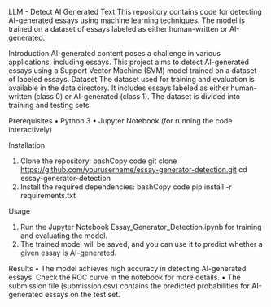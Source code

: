LLM - Detect AI Generated Text
This repository contains code for detecting AI-generated essays using machine learning techniques. The model is trained on a dataset of essays labeled as either human-written or AI-generated.

Introduction
AI-generated content poses a challenge in various applications, including essays. This project aims to detect AI-generated essays using a Support Vector Machine (SVM) model trained on a dataset of labeled essays.
Dataset
The dataset used for training and evaluation is available in the data directory. It includes essays labeled as either human-written (class 0) or AI-generated (class 1). The dataset is divided into training and testing sets.


Prerequisites
•	Python 3
•	Jupyter Notebook (for running the code interactively)


Installation
1.	Clone the repository:
bashCopy code
git clone https://github.com/yourusername/essay-generator-detection.git cd essay-generator-detection 
2.	Install the required dependencies:
bashCopy code
pip install -r requirements.txt 


Usage
1.	Run the Jupyter Notebook Essay_Generator_Detection.ipynb for training and evaluating the model.
2.	The trained model will be saved, and you can use it to predict whether a given essay is AI-generated.


Results
•	The model achieves high accuracy in detecting AI-generated essays. Check the ROC curve in the notebook for more details.
•	The submission file (submission.csv) contains the predicted probabilities for AI-generated essays on the test set.


